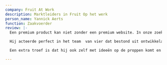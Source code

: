 ```yaml
---
company: Fruit At Work
description: Marktleiders in Fruit Op het werk
person_name: Yannick Aerts
function: Zaakvoerder
review: |-
  Een premium product kan niet zonder een premium website. In onze zoektocht naar een designer die naast hoge kwaliteit ook snel kan schakelen en luistert naar de klant, kozen we voor Peter.

  Hij acteerde perfect in het team  van vier dat bestond uit ontwikkelaar, copywriter,  designer en klant. Door een eerste goede samenwerking in het verleden, is onze professionele relatie uitgegroeid tot een duurzame relatie. Peter is onze huisdesigner geworden. Van online tot offline.

  Een extra troef is dat hij ook zelf met ideeën op de proppen komt en naar de klant luistert. Zijn wij ergens niet van overtuigd? Geen probleem. Peter geeft zijn mening en laat ons vrij om te beslissen. Op geen enkel moment krijgen we het gevoel gestuurd te worden in een bepaalde richting.

---
```

